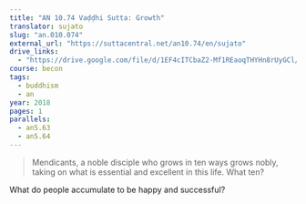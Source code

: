 ```yaml
---
title: "AN 10.74 Vaḍḍhi Sutta: Growth"
translator: sujato
slug: "an.010.074"
external_url: "https://suttacentral.net/an10.74/en/sujato"
drive_links:
  - "https://drive.google.com/file/d/1EF4cITCbaZ2-Mf1REaoqTHYHn8rUyGCl/view?usp=drivesdk"
course: becon
tags:
  - buddhism
  - an
year: 2018
pages: 1
parallels:
  - an5.63
  - an5.64
---
```


> Mendicants, a noble disciple who grows in ten ways grows nobly, taking on what is essential and excellent in this life. What ten?

What do people accumulate to be happy and successful?
